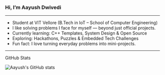 ### Hi, I’m Aayush Dwivedi
---

 - Student at VIT Vellore (B.Tech in IoT – School of Computer Engineering)
 - I like solving problems I face for myself — beyond just official projects.
 - Currently learning: C++ Templates, System Design & Open Source
 - Exploring: Hackathons, Puzzles & Embedded Tech Challenges
 - Fun fact: I love turning everyday problems into mini-projects.

---
GitHub Stats

![Aayush's GitHub stats](https://github-readme-stats.vercel.app/api?username=skapyskar&show_icons=true&theme=tokyonight)


<!--
**skapyskar/skapyskar** is a ✨ _special_ ✨ repository because its `README.md` (this file) appears on your GitHub profile.

Here are some ideas to get you started:

- 🔭 I’m currently working on ...
- 🌱 I’m currently learning ...
- 👯 I’m looking to collaborate on ...
- 🤔 I’m looking for help with ...
- 💬 Ask me about ...
- 📫 How to reach me: ...
- 😄 Pronouns: ...
- ⚡ Fun fact: ...
-->
